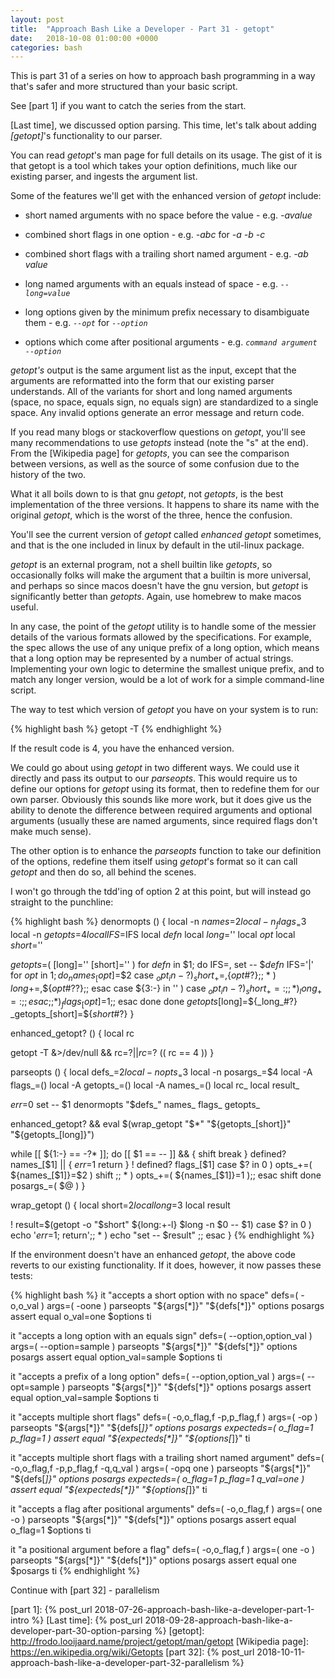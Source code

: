 ```yaml
---
layout: post
title:  "Approach Bash Like a Developer - Part 31 - getopt"
date:   2018-10-08 01:00:00 +0000
categories: bash
---
```


This is part 31 of a series on how to approach bash programming in a way
that's safer and more structured than your basic script.

See [part 1] if you want to catch the series from the start.

[Last time], we discussed option parsing. This time, let's talk about
adding *[getopt]*'s functionality to our parser.

You can read *getopt*'s man page for full details on its usage. The gist
of it is that getopt is a tool which takes your option definitions, much
like our existing parser, and ingests the argument list.

Some of the features we'll get with the enhanced version of *getopt*
include:

-   short named arguments with no space before the value - e.g.
    *-avalue*

-   combined short flags in one option - e.g. *-abc* for *-a -b -c*

-   combined short flags with a trailing short named argument - e.g.
    *-ab value*

-   long named arguments with an equals instead of space - e.g.
    *`--long=value`*

-   long options given by the minimum prefix necessary to disambiguate
    them - e.g. *`--opt`* for *`--option`*

-   options which come after positional arguments - e.g.
    *`command argument --option`*

*getopt's* output is the same argument list as the input, except that
the arguments are reformatted into the form that our existing parser
understands. All of the variants for short and long named arguments
(space, no space, equals sign, no equals sign) are standardized to a
single space. Any invalid options generate an error message and return
code.

If you read many blogs or stackoverflow questions on *getopt*, you'll
see many recommendations to use *getopts* instead (note the "s" at the
end). From the [Wikipedia page] for *getopts*, you can see the
comparison between versions, as well as the source of some confusion due
to the history of the two.

What it all boils down to is that gnu *getopt*, not *getopts*, is the
best implementation of the three versions. It happens to share its name
with the original *getopt*, which is the worst of the three, hence the
confusion.

You'll see the current version of *getopt* called *enhanced getopt*
sometimes, and that is the one included in linux by default in the
util-linux package.

*getopt* is an external program, not a shell builtin like *getopts*, so
occasionally folks will make the argument that a builtin is more
universal, and perhaps so since macos doesn't have the gnu version, but
*getopt* is significantly better than *getopts*. Again, use homebrew to
make macos useful.

In any case, the point of the *getopt* utility is to handle some of the
messier details of the various formats allowed by the specifications.
For example, the spec allows the use of any unique prefix of a long
option, which means that a long option may be represented by a number of
actual strings. Implementing your own logic to determine the smallest
unique prefix, and to match any longer version, would be a lot of work
for a simple command-line script.

The way to test which version of *getopt* you have on your system is to
run:

{% highlight bash %}
getopt -T
{% endhighlight %}

If the result code is 4, you have the enhanced version.

We could go about using *getopt* in two different ways. We could use it
directly and pass its output to our *parseopts*. This would require us
to define our options for *getopt* using its format, then to redefine
them for our own parser. Obviously this sounds like more work, but it
does give us the ability to denote the difference between required
arguments and optional arguments (usually these are named arguments,
since required flags don't make much sense).

The other option is to enhance the *parseopts* function to take our
definition of the options, redefine them itself using *getopt*'s format
so it can call *getopt* and then do so, all behind the scenes.

I won't go through the tdd'ing of option 2 at this point, but will
instead go straight to the punchline:

{% highlight bash %}
denormopts () {
  local -n _names_=$2
  local -n _flags_=$3
  local -n _getopts_=$4
  local IFS=$IFS
  local _defn_
  local _long_=''
  local _opt_
  local _short_=''

  _getopts_=( [long]='' [short]='' )
  for _defn_ in $1; do
    IFS=,
    set -- $_defn_
    IFS='|'
    for _opt_ in $1; do
      _names_[$_opt_]=$2
      case $_opt_ in
        -?  ) _short_+=,${_opt_#?};;
        *   ) _long_+=,${_opt_#??};;
      esac
      case ${3:-} in
        '' )
          case $_opt_ in
            -?  ) _short_+=: ;;
            *   ) _long_+=:  ;;
          esac
          ;;
        * ) _flags_[$_opt_]=1;;
      esac
    done
  done
  _getopts_[long]=${_long_#?}
  _getopts_[short]=${_short_#?}
}

enhanced_getopt? () {
  local rc

  getopt -T &>/dev/null && rc=$? || rc=$?
  (( rc == 4 ))
}

parseopts () {
  local defs_=$2
  local -n opts_=$3
  local -n posargs_=$4
  local -A flags_=()
  local -A getopts_=()
  local -A names_=()
  local rc_
  local result_

  _err_=0
  set -- $1
  denormopts "$defs_" names_ flags_ getopts_

  enhanced_getopt? && eval $(wrap_getopt "$*" "${getopts_[short]}" "${getopts_[long]}")

  while [[ ${1:-} == -?* ]]; do
    [[ $1 == -- ]] && {
      shift
      break
    }
    defined? names_[$1] || {
      _err_=1
      return
    }
    ! defined? flags_[$1]
    case $? in
      0 )
        opts_+=( ${names_[$1]}=$2 )
        shift
        ;;
      * ) opts_+=( ${names_[$1]}=1 );;
    esac
    shift
  done
  posargs_=( $@ )
}

wrap_getopt () {
  local short=$2
  local long=$3
  local result

  ! result=$(getopt -o "$short" ${long:+-l} $long -n $0 -- $1)
  case $? in
    0 ) echo '_err_=1; return';;
    * ) echo "set -- $result" ;;
  esac
}
{% endhighlight %}

If the environment doesn't have an enhanced *getopt*, the above code
reverts to our existing functionality. If it does, however, it now
passes these tests:

{% highlight bash %}
it "accepts a short option with no space"
  defs=( -o,o_val )
  args=( -oone    )
  parseopts "${args[*]}" "${defs[*]}" options posargs
  assert equal o_val=one $options
ti

it "accepts a long option with an equals sign"
  defs=( --option,option_val  )
  args=( --option=sample      )
  parseopts "${args[*]}" "${defs[*]}" options posargs
  assert equal option_val=sample $options
ti

it "accepts a prefix of a long option"
  defs=( --option,option_val  )
  args=( --opt=sample      )
  parseopts "${args[*]}" "${defs[*]}" options posargs
  assert equal option_val=sample $options
ti

it "accepts multiple short flags"
  defs=(
    -o,o_flag,f
    -p,p_flag,f
  )
  args=( -op )
  parseopts "${args[*]}" "${defs[*]}" options posargs
  expecteds=(
    o_flag=1
    p_flag=1
  )
  assert equal "${expecteds[*]}" "${options[*]}"
ti

it "accepts multiple short flags with a trailing short named argument"
  defs=(
    -o,o_flag,f
    -p,p_flag,f
    -q,q_val
  )
  args=( -opq one )
  parseopts "${args[*]}" "${defs[*]}" options posargs
  expecteds=(
    o_flag=1
    p_flag=1
    q_val=one
  )
  assert equal "${expecteds[*]}" "${options[*]}"
ti

it "accepts a flag after positional arguments"
  defs=( -o,o_flag,f  )
  args=( one -o       )
  parseopts "${args[*]}" "${defs[*]}" options posargs
  assert equal o_flag=1 $options
ti

it "a positional argument before a flag"
  defs=( -o,o_flag,f  )
  args=( one -o       )
  parseopts "${args[*]}" "${defs[*]}" options posargs
  assert equal one $posargs
ti
{% endhighlight %}

Continue with [part 32] - parallelism

  [part 1]: {% post_url 2018-07-26-approach-bash-like-a-developer-part-1-intro %}
  [Last time]: {% post_url 2018-09-28-approach-bash-like-a-developer-part-30-option-parsing %}
  [getopt]: http://frodo.looijaard.name/project/getopt/man/getopt
  [Wikipedia page]: https://en.wikipedia.org/wiki/Getopts
  [part 32]: {% post_url 2018-10-11-approach-bash-like-a-developer-part-32-parallelism %}
